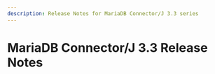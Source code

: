 ```yaml
---
description: Release Notes for MariaDB Connector/J 3.3 series
---
```


# MariaDB Connector/J 3.3 Release Notes

